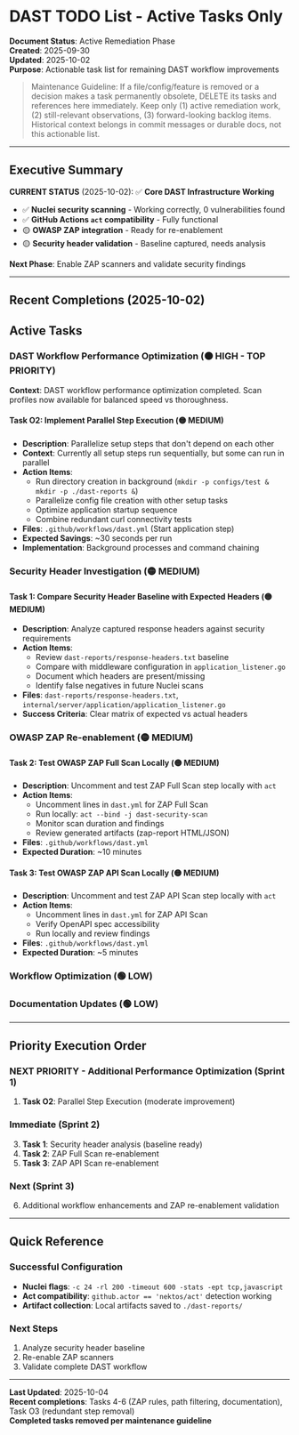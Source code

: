 # DAST TODO List - Active Tasks Only

**Document Status**: Active Remediation Phase  
**Created**: 2025-09-30  
**Updated**: 2025-10-02  
**Purpose**: Actionable task list for remaining DAST workflow improvements

> Maintenance Guideline: If a file/config/feature is removed or a decision makes a task permanently obsolete, DELETE its tasks and references here immediately. Keep only (1) active remediation work, (2) still-relevant observations, (3) forward-looking backlog items. Historical context belongs in commit messages or durable docs, not this actionable list.

---

## Executive Summary

**CURRENT STATUS** (2025-10-02): ✅ **Core DAST Infrastructure Working**

- ✅ **Nuclei security scanning** - Working correctly, 0 vulnerabilities found
- ✅ **GitHub Actions `act` compatibility** - Fully functional
- 🟡 **OWASP ZAP integration** - Ready for re-enablement
- 🟡 **Security header validation** - Baseline captured, needs analysis

**Next Phase**: Enable ZAP scanners and validate security findings

---

## Recent Completions (2025-10-02)
## Active Tasks

### DAST Workflow Performance Optimization (🟠 HIGH - TOP PRIORITY)

**Context**: DAST workflow performance optimization completed. Scan profiles now available for balanced speed vs thoroughness.

#### Task O2: Implement Parallel Step Execution (🟡 MEDIUM)
- **Description**: Parallelize setup steps that don't depend on each other
- **Context**: Currently all setup steps run sequentially, but some can run in parallel
- **Action Items**:
  - Run directory creation in background (`mkdir -p configs/test & mkdir -p ./dast-reports &`)
  - Parallelize config file creation with other setup tasks
  - Optimize application startup sequence
  - Combine redundant curl connectivity tests
- **Files**: `.github/workflows/dast.yml` (Start application step)
- **Expected Savings**: ~30 seconds per run
- **Implementation**: Background processes and command chaining



### Security Header Investigation (🟡 MEDIUM)

#### Task 1: Compare Security Header Baseline with Expected Headers (🟡 MEDIUM)
- **Description**: Analyze captured response headers against security requirements
- **Action Items**:
  - Review `dast-reports/response-headers.txt` baseline
  - Compare with middleware configuration in `application_listener.go`
  - Document which headers are present/missing
  - Identify false negatives in future Nuclei scans
- **Files**: `dast-reports/response-headers.txt`, `internal/server/application/application_listener.go`
- **Success Criteria**: Clear matrix of expected vs actual headers

### OWASP ZAP Re-enablement (🟡 MEDIUM)

#### Task 2: Test OWASP ZAP Full Scan Locally (🟡 MEDIUM)
- **Description**: Uncomment and test ZAP Full Scan step locally with `act`
- **Action Items**:
  - Uncomment lines in `dast.yml` for ZAP Full Scan
  - Run locally: `act --bind -j dast-security-scan`
  - Monitor scan duration and findings
  - Review generated artifacts (zap-report HTML/JSON)
- **Files**: `.github/workflows/dast.yml`
- **Expected Duration**: ~10 minutes

#### Task 3: Test OWASP ZAP API Scan Locally (🟡 MEDIUM)
- **Description**: Uncomment and test ZAP API Scan step locally with `act`
- **Action Items**:
  - Uncomment lines in `dast.yml` for ZAP API Scan
  - Verify OpenAPI spec accessibility
  - Run locally and review findings
- **Files**: `.github/workflows/dast.yml`
- **Expected Duration**: ~5 minutes

### Workflow Optimization (🟢 LOW)





### Documentation Updates (🟢 LOW)



---

## Priority Execution Order

### NEXT PRIORITY - Additional Performance Optimization (Sprint 1)
1. **Task O2**: Parallel Step Execution (moderate improvement)

### Immediate (Sprint 2)
3. **Task 1**: Security header analysis (baseline ready)
4. **Task 2**: ZAP Full Scan re-enablement
5. **Task 3**: ZAP API Scan re-enablement

### Next (Sprint 3)  
6. Additional workflow enhancements and ZAP re-enablement validation

---

## Quick Reference

### Successful Configuration
- **Nuclei flags**: `-c 24 -rl 200 -timeout 600 -stats -ept tcp,javascript`
- **Act compatibility**: `github.actor == 'nektos/act'` detection working
- **Artifact collection**: Local artifacts saved to `./dast-reports/`

### Next Steps
1. Analyze security header baseline
2. Re-enable ZAP scanners  
3. Validate complete DAST workflow

---

**Last Updated**: 2025-10-04  
**Recent completions**: Tasks 4-6 (ZAP rules, path filtering, documentation), Task O3 (redundant step removal)  
**Completed tasks removed per maintenance guideline**
